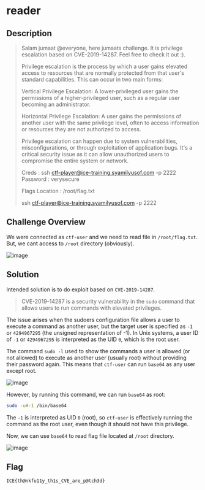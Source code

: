 # reader
## Description
> Salam jumaat @everyone, here jumaats challenge. It is privilege escalation based on CVE-2019-14287. Feel free to check it out :).
> 
> Privilege escalation is the process by which a user gains elevated access to resources that are normally protected from that user's standard capabilities. This can occur in two main forms:
> 
> Vertical Privilege Escalation: A lower-privileged user gains the permissions of a higher-privileged user, such as a regular user becoming an administrator.
> 
> Horizontal Privilege Escalation: A user gains the permissions of another user with the same privilege level, often to access information or resources they are not authorized to access.
> 
> Privilege escalation can happen due to system vulnerabilities, misconfigurations, or through exploitation of application bugs. It's a critical security issue as it can allow unauthorized users to compromise the entire system or network.
> 
> Creds : ssh ctf-player@ice-training.syamilyusof.com -p 2222 Password : verysecure
> 
> Flags Location : /root/flag.txt
> 
> ssh ctf-player@ice-training.syamilyusof.com -p 2222

## Challenge Overview
We were connected as `ctf-user` and we need to read file in `/root/flag.txt`. But, we cant access to `/root` directory (obviously). 

![image](https://github.com/user-attachments/assets/398cb797-9bb5-4fa8-aaa3-24f6aa157dc7)



## Solution
Intended solution is to do exploit based on `CVE-2019-14287`.

> CVE-2019-14287 is a security vulnerability in the `sudo` command that allows users to run commands with elevated privileges.

The issue arises when the sudoers configuration file allows a user to execute a command as another user, but the target user is specified as `-1` or `4294967295` (the unsigned representation of -1). In Unix systems, a user ID of `-1` or `4294967295` is interpreted as the UID `0`, which is the root user.

The command `sudo -l` used to show the commands a user is allowed (or not allowed) to execute as another user (usually root) without providing their password again. This means that `ctf-user` can run `base64` as any user except root.

![image](https://github.com/user-attachments/assets/a6ea9b60-6a5e-41e7-aed3-c16723e02548)

However, by running this command, we can run `base64` as root:
```bash
sudo -u#-1 /bin/base64
```
The `-1` is interpreted as UID `0` (root), so `ctf-user` is effectively running the command as the root user, even though it should not have this privilege.

Now, we can use `base64` to read flag file located at `/root` directory.

![image](https://github.com/user-attachments/assets/3e4a45a4-91a2-4111-9a29-903ac21cfb9f)

## Flag
```
ICE{th@nkfu11y_th1s_CVE_are_p@tch3d}
```
